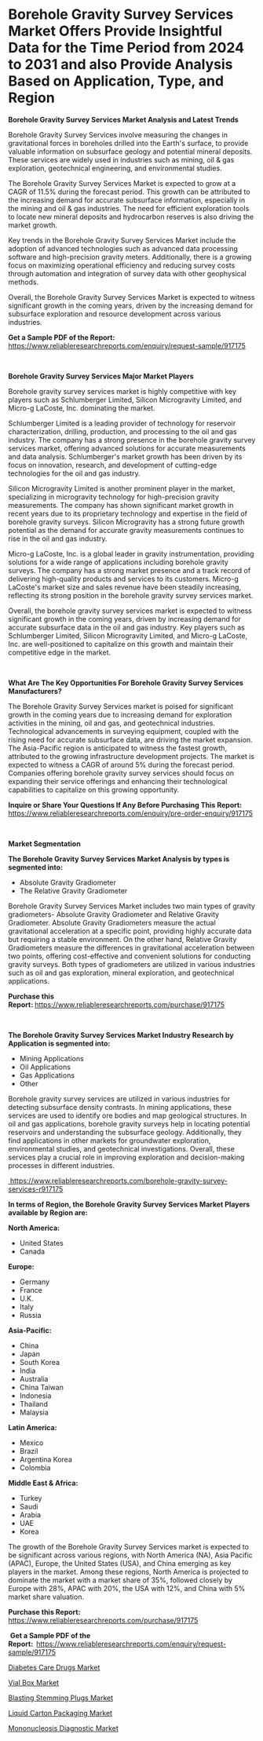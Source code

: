 <p><h1>Borehole Gravity Survey Services Market Offers Provide Insightful Data for the Time Period from 2024 to 2031 and also Provide Analysis Based on Application, Type, and Region</h1></p><p><strong>Borehole Gravity Survey Services Market Analysis and Latest Trends</strong></p>
<p><p>Borehole Gravity Survey Services involve measuring the changes in gravitational forces in boreholes drilled into the Earth's surface, to provide valuable information on subsurface geology and potential mineral deposits. These services are widely used in industries such as mining, oil & gas exploration, geotechnical engineering, and environmental studies.</p><p>The Borehole Gravity Survey Services Market is expected to grow at a CAGR of 11.5% during the forecast period. This growth can be attributed to the increasing demand for accurate subsurface information, especially in the mining and oil & gas industries. The need for efficient exploration tools to locate new mineral deposits and hydrocarbon reserves is also driving the market growth.</p><p>Key trends in the Borehole Gravity Survey Services Market include the adoption of advanced technologies such as advanced data processing software and high-precision gravity meters. Additionally, there is a growing focus on maximizing operational efficiency and reducing survey costs through automation and integration of survey data with other geophysical methods.</p><p>Overall, the Borehole Gravity Survey Services Market is expected to witness significant growth in the coming years, driven by the increasing demand for subsurface exploration and resource development across various industries.</p></p>
<p><strong>Get a Sample PDF of the Report:&nbsp;</strong> <a href="https://www.reliableresearchreports.com/enquiry/request-sample/917175">https://www.reliableresearchreports.com/enquiry/request-sample/917175</a></p>
<p>&nbsp;</p>
<p><strong>Borehole Gravity Survey Services Major Market Players</strong></p>
<p><p>Borehole gravity survey services market is highly competitive with key players such as Schlumberger Limited, Silicon Microgravity Limited, and Micro-g LaCoste, Inc. dominating the market.</p><p>Schlumberger Limited is a leading provider of technology for reservoir characterization, drilling, production, and processing to the oil and gas industry. The company has a strong presence in the borehole gravity survey services market, offering advanced solutions for accurate measurements and data analysis. Schlumberger's market growth has been driven by its focus on innovation, research, and development of cutting-edge technologies for the oil and gas industry.</p><p>Silicon Microgravity Limited is another prominent player in the market, specializing in microgravity technology for high-precision gravity measurements. The company has shown significant market growth in recent years due to its proprietary technology and expertise in the field of borehole gravity surveys. Silicon Microgravity has a strong future growth potential as the demand for accurate gravity measurements continues to rise in the oil and gas industry.</p><p>Micro-g LaCoste, Inc. is a global leader in gravity instrumentation, providing solutions for a wide range of applications including borehole gravity surveys. The company has a strong market presence and a track record of delivering high-quality products and services to its customers. Micro-g LaCoste's market size and sales revenue have been steadily increasing, reflecting its strong position in the borehole gravity survey services market.</p><p>Overall, the borehole gravity survey services market is expected to witness significant growth in the coming years, driven by increasing demand for accurate subsurface data in the oil and gas industry. Key players such as Schlumberger Limited, Silicon Microgravity Limited, and Micro-g LaCoste, Inc. are well-positioned to capitalize on this growth and maintain their competitive edge in the market.</p></p>
<p>&nbsp;</p>
<p><strong>What Are The Key Opportunities For Borehole Gravity Survey Services Manufacturers?</strong></p>
<p><p>The Borehole Gravity Survey Services market is poised for significant growth in the coming years due to increasing demand for exploration activities in the mining, oil and gas, and geotechnical industries. Technological advancements in surveying equipment, coupled with the rising need for accurate subsurface data, are driving the market expansion. The Asia-Pacific region is anticipated to witness the fastest growth, attributed to the growing infrastructure development projects. The market is expected to witness a CAGR of around 5% during the forecast period. Companies offering borehole gravity survey services should focus on expanding their service offerings and enhancing their technological capabilities to capitalize on this growing opportunity.</p></p>
<p><strong>Inquire or Share Your Questions If Any Before Purchasing This Report:</strong> <a href="https://www.reliableresearchreports.com/enquiry/pre-order-enquiry/917175">https://www.reliableresearchreports.com/enquiry/pre-order-enquiry/917175</a></p>
<p>&nbsp;</p>
<p><strong>Market Segmentation</strong></p>
<p><strong>The Borehole Gravity Survey Services Market Analysis by types is segmented into:</strong></p>
<p><ul><li>Absolute Gravity Gradiometer</li><li>The Relative Gravity Gradiometer</li></ul></p>
<p><p>Borehole Gravity Survey Services Market includes two main types of gravity gradiometers- Absolute Gravity Gradiometer and Relative Gravity Gradiometer. Absolute Gravity Gradiometers measure the actual gravitational acceleration at a specific point, providing highly accurate data but requiring a stable environment. On the other hand, Relative Gravity Gradiometers measure the differences in gravitational acceleration between two points, offering cost-effective and convenient solutions for conducting gravity surveys. Both types of gradiometers are utilized in various industries such as oil and gas exploration, mineral exploration, and geotechnical applications.</p></p>
<p><strong>Purchase this Report:&nbsp;</strong><a href="https://www.reliableresearchreports.com/purchase/917175">https://www.reliableresearchreports.com/purchase/917175</a></p>
<p>&nbsp;</p>
<p><strong>The Borehole Gravity Survey Services Market Industry Research by Application is segmented into:</strong></p>
<p><ul><li>Mining Applications</li><li>Oil Applications</li><li>Gas Applications</li><li>Other</li></ul></p>
<p><p>Borehole gravity survey services are utilized in various industries for detecting subsurface density contrasts. In mining applications, these services are used to identify ore bodies and map geological structures. In oil and gas applications, borehole gravity surveys help in locating potential reservoirs and understanding the subsurface geology. Additionally, they find applications in other markets for groundwater exploration, environmental studies, and geotechnical investigations. Overall, these services play a crucial role in improving exploration and decision-making processes in different industries.</p></p>
<p><a href="https://www.reliableresearchreports.com/borehole-gravity-survey-services-r917175">&nbsp;https://www.reliableresearchreports.com/borehole-gravity-survey-services-r917175</a></p>
<p><strong>In terms of Region, the Borehole Gravity Survey Services Market Players available by Region are:</strong></p>
<p>
    <p> <strong> North America: </strong>
        <ul>
            <li>United States</li>
            <li>Canada</li>
        </ul>
        </p> 
    <p> <strong> Europe: </strong>
        <ul>
            <li>Germany</li>
            <li>France</li>
            <li>U.K.</li>
            <li>Italy</li>
            <li>Russia</li>
        </ul>
        </p> 
    <p> <strong> Asia-Pacific: </strong>
        <ul>
            <li>China</li>
            <li>Japan</li>
            <li>South Korea</li>
            <li>India</li>
            <li>Australia</li>
            <li>China Taiwan</li>
            <li>Indonesia</li>
            <li>Thailand</li>
            <li>Malaysia</li>
        </ul>
        </p> 
    <p> <strong> Latin America: </strong>
        <ul>
            <li>Mexico</li>
            <li>Brazil</li>
            <li>Argentina Korea</li>
            <li>Colombia</li>
        </ul>
        </p> 
    <p> <strong> Middle East & Africa: </strong>
        <ul>
            <li>Turkey</li>
            <li>Saudi</li>
            <li>Arabia</li>
            <li>UAE</li>
            <li>Korea</li>
        </ul>
    </p>
    </p>
<p><p>The growth of the Borehole Gravity Survey Services market is expected to be significant across various regions, with North America (NA), Asia Pacific (APAC), Europe, the United States (USA), and China emerging as key players in the market. Among these regions, North America is projected to dominate the market with a market share of 35%, followed closely by Europe with 28%, APAC with 20%, the USA with 12%, and China with 5% market share valuation.</p></p>
<p><strong>Purchase this Report: </strong><a href="https://www.reliableresearchreports.com/purchase/917175">https://www.reliableresearchreports.com/purchase/917175</a></p>
<p>&nbsp;<strong>Get a Sample PDF of the Report:&nbsp;&nbsp;</strong><a href="https://www.reliableresearchreports.com/enquiry/request-sample/917175">https://www.reliableresearchreports.com/enquiry/request-sample/917175</a></p>
<p><strong></strong></p>
<p><p><a href="https://github.com/kishanagarner91/Market-Research-Report-List-1/blob/main/diabetes-care-drugs-market.md">Diabetes Care Drugs Market</a></p><p><a href="https://www.linkedin.com/pulse/global-vial-box-market-size-share-analysis-product-vyace?trackingId=ql%2BPCvFgREqXHgfkxs1xQQ%3D%3D">Vial Box Market</a></p><p><a href="https://medium.com/@omamuller/evaluating-global-blasting-stemming-plugs-market-trends-and-growth-opportunities-by-region-type-b4ad186b3430">Blasting Stemming Plugs Market</a></p><p><a href="https://www.linkedin.com/pulse/liquid-carton-packaging-market-global-regional-analysis-rf3ue?trackingId=PokbW%2FuOTIyY5Q5%2BMXpNew%3D%3D">Liquid Carton Packaging Market</a></p><p><a href="https://github.com/FredaSauer/Market-Research-Report-List-1/blob/main/mononucleosis-diagnostic-market.md">Mononucleosis Diagnostic Market</a></p></p>